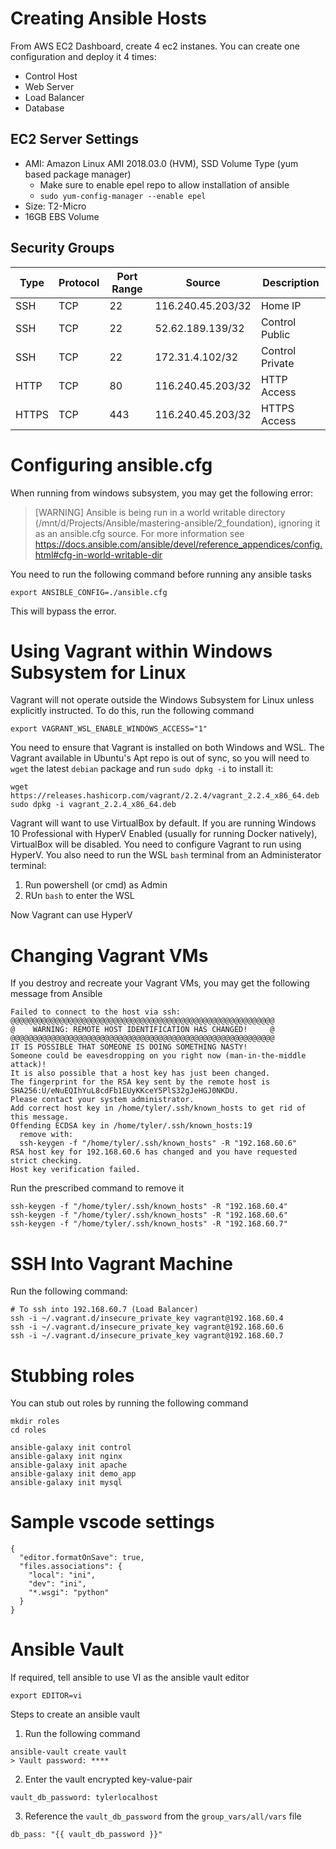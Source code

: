 # Creating Ansible Hosts #

From AWS EC2 Dashboard, create 4 ec2 instanes. You can create one configuration and deploy it 4 times:

* Control Host
* Web Server
* Load Balancer
* Database

## EC2 Server Settings ##

* AMI: Amazon Linux AMI 2018.03.0 (HVM), SSD Volume Type  (yum based package manager)
    * Make sure to enable epel repo to allow installation of ansible
    * `sudo yum-config-manager --enable epel`
* Size: T2-Micro
* 16GB EBS Volume

## Security Groups ##

| Type  | Protocol | Port Range | Source            | Description     |
| ----- | -------- | ---------- | ----------------- | --------------- |
| SSH   | TCP      | 22         | 116.240.45.203/32 | Home IP         |
| SSH   | TCP      | 22         | 52.62.189.139/32  | Control Public  |
| SSH   | TCP      | 22         | 172.31.4.102/32   | Control Private |
| HTTP  | TCP      | 80         | 116.240.45.203/32 | HTTP Access     |
| HTTPS | TCP      | 443        | 116.240.45.203/32 | HTTPS Access    |

# Configuring ansible.cfg #

When running from windows subsystem, you may get the following error:

>  [WARNING] Ansible is being run in a world writable directory (/mnt/d/Projects/Ansible/mastering-ansible/2_foundation), ignoring it as an ansible.cfg source. For more information see https://docs.ansible.com/ansible/devel/reference_appendices/config.html#cfg-in-world-writable-dir

You need to run the following command before running any ansible tasks

```
export ANSIBLE_CONFIG=./ansible.cfg
```

This will bypass the error.

# Using Vagrant within Windows Subsystem for Linux #

Vagrant will not operate outside the Windows Subsystem for Linux unless explicitly
instructed. To do this, run the following command

```
export VAGRANT_WSL_ENABLE_WINDOWS_ACCESS="1"
```

You need to ensure that Vagrant is installed on both Windows and WSL. The Vagrant available in Ubuntu's Apt repo is out of sync, so you will need to `wget` the latest `debian` package and run `sudo dpkg -i` to install it:

```
wget https://releases.hashicorp.com/vagrant/2.2.4/vagrant_2.2.4_x86_64.deb
sudo dpkg -i vagrant_2.2.4_x86_64.deb
```

Vagrant will want to use VirtualBox by default. If you are running Windows 10 Professional with HyperV Enabled (usually for running Docker natively), VirtualBox will be disabled. You need to configure Vagrant to run using HyperV. You also need to run the WSL `bash` terminal from an Administerator terminal:

1. Run powershell (or cmd) as Admin
2. RUn `bash` to enter the WSL

Now Vagrant can use HyperV


# Changing Vagrant VMs #

If you destroy and recreate your Vagrant VMs, you may get the following message from Ansible

```
Failed to connect to the host via ssh:
@@@@@@@@@@@@@@@@@@@@@@@@@@@@@@@@@@@@@@@@@@@@@@@@@@@@@@@@@@@
@    WARNING: REMOTE HOST IDENTIFICATION HAS CHANGED!     @
@@@@@@@@@@@@@@@@@@@@@@@@@@@@@@@@@@@@@@@@@@@@@@@@@@@@@@@@@@@
IT IS POSSIBLE THAT SOMEONE IS DOING SOMETHING NASTY!
Someone could be eavesdropping on you right now (man-in-the-middle attack)!
It is also possible that a host key has just been changed.
The fingerprint for the RSA key sent by the remote host is
SHA256:U/eNuEQIhYuL8cdFb1EUyKKceY5PlS32gJeHGJ0NKDU.
Please contact your system administrator.
Add correct host key in /home/tyler/.ssh/known_hosts to get rid of this message.
Offending ECDSA key in /home/tyler/.ssh/known_hosts:19
  remove with:
  ssh-keygen -f "/home/tyler/.ssh/known_hosts" -R "192.168.60.6"
RSA host key for 192.168.60.6 has changed and you have requested strict checking.
Host key verification failed.
```

Run the prescribed command to remove it

```
ssh-keygen -f "/home/tyler/.ssh/known_hosts" -R "192.168.60.4"
ssh-keygen -f "/home/tyler/.ssh/known_hosts" -R "192.168.60.6"
ssh-keygen -f "/home/tyler/.ssh/known_hosts" -R "192.168.60.7"
```

# SSH Into Vagrant Machine #

Run the following command:

```
# To ssh into 192.168.60.7 (Load Balancer)
ssh -i ~/.vagrant.d/insecure_private_key vagrant@192.168.60.4
ssh -i ~/.vagrant.d/insecure_private_key vagrant@192.168.60.6
ssh -i ~/.vagrant.d/insecure_private_key vagrant@192.168.60.7
```

# Stubbing roles #

You can stub out roles by running the following command

```
mkdir roles
cd roles

ansible-galaxy init control
ansible-galaxy init nginx
ansible-galaxy init apache
ansible-galaxy init demo_app
ansible-galaxy init mysql
```


# Sample vscode settings #

```
{
  "editor.formatOnSave": true,
  "files.associations": {
    "local": "ini",
    "dev": "ini",
    "*.wsgi": "python"
  }
}
```


# Ansible Vault #

If required, tell ansible to use VI as the ansible vault editor

```
export EDITOR=vi
```

Steps to create an ansible vault

1. Run the following command
  ```
  ansible-vault create vault
  > Vault password: ****
  ```
2. Enter the vault encrypted key-value-pair
  ```
  vault_db_password: tylerlocalhost
  ```
3. Reference the `vault_db_password` from the `group_vars/all/vars` file
  ```
  db_pass: "{{ vault_db_password }}"
  ```
